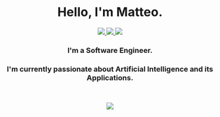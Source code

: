 <h1 align="center"> Hello, I'm Matteo. </h1>

<p align="center">
  <a href="matteobaggio.com">
    <img src="https://img.shields.io/badge/Website-matteobaggio.com-272727.svg">
  </a>
  <a href="http://www.linkedin.com/in/baggio-matteo">
    <img src="https://img.shields.io/badge/LinkedIn-in/baggio--matteo-0077B5.svg">
  </a>  
  <a href="mailto:morningape@protonmail.com">
    <img src="https://img.shields.io/badge/ProtonMail-morningape@protonmail.com-6D4AFF.svg">
  </a>
</p>

<h3 align="center"> I'm a Software Engineer. </h3>
<h3 align="center"> I'm currently passionate about Artificial Intelligence and its Applications. </h3>

</br>
<p align="center">
  <a href="https://github.com/ShameIRL">
      <img src="https://github-stats-alpha.vercel.app/api?username=ShameIRL&cc=000&tc=fff&ic=878787&bc=000">
  </a>
</p>

<!--
**ShameIRL/ShameIRL** is a ✨ _special_ ✨ repository because its `README.md` (this file) appears on your GitHub profile.

Here are some ideas to get you started:

- 🔭 I’m currently working on ...
- 🌱 I’m currently learning ...
- 👯 I’m looking to collaborate on ...
- 🤔 I’m looking for help with ...
- 💬 Ask me about ...
- 📫 How to reach me: ...
- 😄 Pronouns: ...
- ⚡ Fun fact: ...
-->
